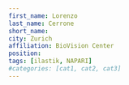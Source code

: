 ```yaml
---
first_name: Lorenzo
last_name: Cerrone
short_name: 
city: Zurich
affiliation: BioVision Center
position: 
tags: [ilastik, NAPARI]
#categories: [cat1, cat2, cat3]
---
```

